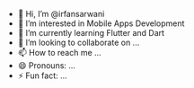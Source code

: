 - 👋 Hi, I’m @irfansarwani
- 👀 I’m interested in Mobile Apps Development
- 🌱 I’m currently learning Flutter and Dart
- 💞️ I’m looking to collaborate on ...
- 📫 How to reach me ...
- 😄 Pronouns: ...
- ⚡ Fun fact: ...

<!---
irfansarwani/irfansarwani is a ✨ special ✨ repository because its `README.md` (this file) appears on your GitHub profile.
You can click the Preview link to take a look at your changes.
--->
